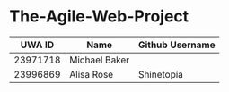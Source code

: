 # The-Agile-Web-Project

|UWA ID|Name|Github Username|
|-------------|----|---------------|
|23971718     |Michael Baker| |
|23996869     |Alisa Rose|Shinetopia|